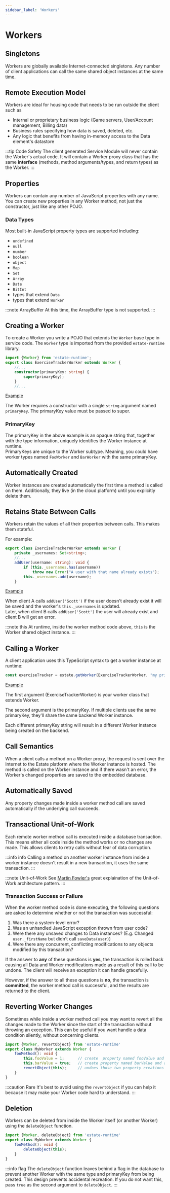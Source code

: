 ```yaml
---
sidebar_label: 'Workers'
---
```


# Workers

## Singletons

Workers are globally available Internet-connected singletons. Any number of client applications can call the same shared object instances at the same time.

## Remote Execution Model

Workers are ideal for housing code that needs to be run outside the client such as

* Internal or proprietary business logic (Game servers, User/Account management, Billing data)
* Business rules specifying how data is saved, deleted, etc.
* Any logic that benefits from having in-memory access to the Data element's datastore

:::tip Code Safety
The client generated Service Module will never contain the Worker's actual code. It will contain a Worker proxy class that has the same **interface** (methods, method arguments/types, and return types) as the Worker.
:::

## Properties

Workers can contain any number of JavaScript properties with any name. You can create new properties in any Worker method, not just the constructor, just like any other POJO.

### Data Types

Most built-in JavaScript property types are supported including:

* `undefined`
* `null`
* `number`
* `boolean`
* `object`
* `Map`
* `Set`
* `Array`
* `Date`
* `BitInt`
* types that extend `Data`
* types that extend `Worker`

:::note ArrayBuffer
At this time, the ArrayBuffer type is not supported.
:::

## Creating a Worker

To create a Worker you write a POJO that extends the `Worker` base type in service code. The `Worker` type is imported from the provided `estate-runtime` library.

```typescript
import {Worker} from 'estate-runtime';
export class ExerciseTrackerWorker extends Worker {
    //...
    constructor(primaryKey: string) {
        super(primaryKey);
    }
    //...
```

[Example](https://github.com/EstateJS/exercise-tracker/blob/e84526a452630114fe70c6b75d35c4b78391672e/service/index.ts#L33)

The Worker requires a constructor with a single `string` argument named `primaryKey`. The primaryKey value must be passed to super.

### PrimaryKey

The primaryKey in the above example is an opaque string that, together with the type information, uniquely identifies the Worker instance at runtime.  
PrimaryKeys are unique to the Worker subtype. Meaning, you could have worker types named `FooWorker` and `BarWorker` with the same primaryKey.

## Automatically Created

Worker instances are created automatically the first time a method is called on them. Additionally, they live (in the cloud platform) until you explicitly delete them.

## Retains State Between Calls

Workers retain the values of all their properties between calls. This makes them stateful.

For example:

```typescript
export class ExerciseTrackerWorker extends Worker {
    private _usernames: Set<string>;
    //...
    addUser(username: string): void {
        if (this._usernames.has(username))
            throw new Error("A user with that name already exists");
        this._usernames.add(username);
    }
```

[Example](https://github.com/EstateJS/exercise-tracker/blob/e84526a452630114fe70c6b75d35c4b78391672e/service/index.ts#L49)

When client A calls `addUser('Scott')` if the user doesn't already exist it will be saved and the worker's `this._usernames` is updated.  
Later, when client B calls `addUser('Scott')` the user will already exist and client B will get an error.

:::note this
At runtime, inside the worker method code above, `this` is the Worker shared object instance.
:::

## Calling a Worker

A client application uses this TypeScript syntax to get a worker instance at runtime:

```typescript
const exerciseTracker = estate.getWorker(ExerciseTrackerWorker, "my primary key");
```

[Example](https://github.com/EstateJS/exercise-tracker/blob/e84526a452630114fe70c6b75d35c4b78391672e/src/pages/edit-exercise.tsx#L25)

The first argument (ExerciseTrackerWorker) is your worker class that extends Worker.

The second argument is the primaryKey. If multiple clients use the same primaryKey, they'll share the same backend Worker instance.

Each different primaryKey string will result in a different Worker instance being created on the backend.

## Call Semantics

When a client calls a method on a Worker proxy, the request is sent over the Internet to the Estate platform where the Worker instance is hosted. The method is called on the Worker instance and if there wasn't an error, the Worker's changed properties are saved to the embedded database.

## Automatically Saved

Any property changes made inside a worker method call are saved automatically if the underlying call succeeds.

## Transactional Unit-of-Work

Each remote worker method call is executed inside a database transaction. This means either all code inside the method works or no changes are made. This allows clients to retry calls without fear of data corruption.

:::info info
Calling a method on another worker instance from inside a worker instance doesn't result in a new transaction, it uses the same transaction.
:::

:::note Unit-of-Work
See [Martin Fowler's](https://martinfowler.com/eaaCatalog/unitOfWork.html) great explaination of the Unit-of-Work architecture pattern.
:::

### Transaction Success or Failure

When the worker method code is done executing, the following questions are asked to determine whether or not the transaction was successful:

1. Was there a system-level error?
2. Was an unhandled JavaScript exception thrown from user code?
3. Were there any unsaved changes to Data instances? (E.g. Changed `user._firstName` but didn’t call `saveData(user)`)
4. Were there any concurrent, conflicting modifications to any objects modified by this transaction?

If the answer to **any** of these questions is **yes**, the transaction is rolled back causing all Data and Worker modifications made as a result of this call to be undone. The client will receive an exception it can handle gracefully.

However, if the answer to all these questions is **no**, the transaction is **committed**, the worker method call is successful, and the results are returned to the client.  

## Reverting Worker Changes

Sometimes while inside a worker method call you may want to revert all the changes made to the Worker since the start of the transaction without throwing an exception. This can be useful if you want handle a data condition silently, without concerning clients.

```typescript
import {Worker, revertObject} from 'estate-runtime'
export class MyWorker extends Worker {
    fooMethod(): void {
        this.fooValue = 1;      // create  property named fooValue and assign the value 1     
        this.barValue = true;   // create property named barValue and assign the value true
        revertObject(this);     // undoes those two property creations
    }
}
```

:::caution Rare
It's best to avoid using the `revertObject` if you can help it because it may make your Worker code hard to understand.
:::

## Deletion

Workers can be deleted from inside the Worker itself (or another Worker) using the `deleteObject` function.

```typescript
import {Worker, deleteObject} from 'estate-runtime'
export class MyWorker extends Worker {
    fooMethod(): void {
        deleteObject(this);
    }
}
```

:::info flag
The `deleteObject` function leaves behind a flag in the database to prevent another Worker with the same type and primaryKey from being created. This design prevents accidental recreation. If you do not want this, pass `true` as the second argument to `deleteObject`.
:::
